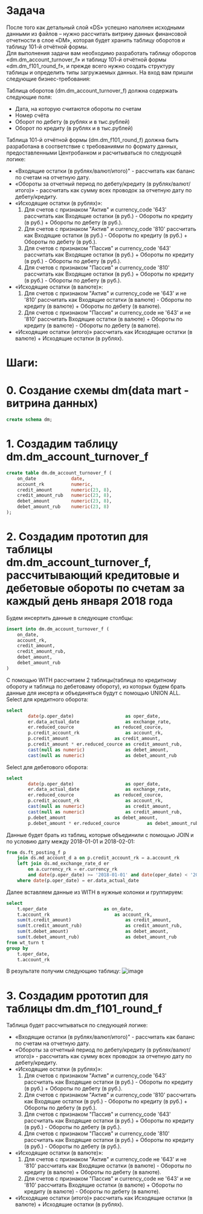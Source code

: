 # Задача
После того как детальный слой «DS» успешно наполнен исходными данными из файлов – нужно рассчитать витрину данных финансовой отчетности в слое «DM», которая будет хранить
таблицу оборотов и таблицу 101-й отчётной формы.  
Для выполнения задачи вам необходимо разработать таблицу оборотов «dm.dm_account_turnover_f» и таблицу 101-й отчётной формы «dm.dm_f101_round_f», и прежде всего нужно создать структуру таблицы и определить типы загружаемых данных. На вход вам пришли следующие бизнес-требования:  

Таблица оборотов (dm.dm_account_turnover_f) должна содержать следующие поля:
- Дата, на которую считаются обороты по счетам
- Номер счёта
- Оборот по дебету (в рублях и в тыс.рублей)
- Оборот по кредиту (в рублях и в тыс.рублей)

Таблица 101-й отчётной формы (dm.dm_f101_round_f) должна быть разработана в соответствие с требованиями по формату данных, предоставленными Центробанком и расчитываться по следующей логике:
- «Входящие остатки (в рублях/валют/итого)" - рассчитать как баланс по счетам на отчетную
дату.
- «Обороты за отчетный период по дебету/кредиту (в рублях/валют/итого)» - рассчитать
как сумму всех проводок за отчетную дату по дебету/кредиту.
- «Исходящие остатки (в рублях)»:
    1. Для счетов с признаком "Актив" и currency_code '643' рассчитать как Входящие остатки (в руб.) - Обороты по кредиту (в руб.) + Обороты по дебету (в руб.).
    2. Для счетов с признаком "Актив" и currency_code '810' рассчитать как Входящие остатки (в руб.) - Обороты по кредиту (в руб.) + Обороты по дебету (в руб.).
    3. Для счетов с признаком "Пассив" и currency_code '643' рассчитать как Входящие остатки (в руб.) + Обороты по кредиту (в руб.) - Обороты по дебету (в руб.).
    4. Для счетов с признаком "Пассив" и currency_code '810' рассчитать как Входящие остатки (в руб.) + Обороты по кредиту (в руб.) - Обороты по дебету (в руб.).
- «Исходящие остатки (в валюте)»:
    1. Для счетов с признаком "Актив" и currency_code не '643' и не '810' рассчитать как Входящие остатки (в валюте) - Обороты по кредиту (в валюте) + Обороты по дебету (в валюте).
    2. Для счетов с признаком "Пассив" и currency_code не '643' и не '810' рассчитать Входящие остатки (в валюте) + Обороты по кредиту (в валюте) - Обороты по дебету (в валюте).
- «Исходящие остатки (итого)» рассчитать как Исходящие остатки (в валюте) + Исходящие остатки (в рублях).

# Шаги:
# 0. Создание схемы dm(data mart - витрина данных)
```sql
create schema dm;
```
# 1. Создадим таблицу dm.dm_account_turnover_f
```sql
create table dm.dm_account_turnover_f (
	on_date				date,
    account_rk 			numeric,
    credit_amount 		numeric(23, 8),
    credit_amount_rub 	numeric(23, 8),
    debet_amount		numeric(23, 8),
    debet_amount_rub	numeric(23, 8)
);
```
# 2. Создадим прототип для таблицы dm.dm_account_turnover_f, рассчитывающий кредитовые и дебетовые обороты по счетам за каждый день января 2018 года
Будем инсертить данные в следующие столбцы:
```sql
insert into dm.dm_account_turnover_f (
	on_date,
	account_rk,
	credit_amount,
	credit_amount_rub,	
	debet_amount,
	debet_amount_rub
)
```
С помощью WITH рассчитаем 2 таблицы(таблица по кредитному обороту и таблица по дебетоваму обороту), из которых будем брать данные для инсерта и объединяться будут с помощью UNION ALL.  
Select для кредитного оборота:
```sql
select
		date(p.oper_date)    				as oper_date,
		er.data_actual_date 				as exchange_rate,
		er.reduced_cource 				as reduced_cource,
		p.credit_account_rk 				as account_rk,
		p.credit_amount 				as credit_amount,
		p.credit_amount * er.reduced_cource as credit_amount_rub,
		cast(null as numeric) 				as debet_amount,
		cast(null as numeric)				as debet_amount_rub
```
Select для дебетового оборота:
```sql
select
		date(p.oper_date)    				as oper_date,
		er.data_actual_date 				as exchange_rate,
		er.reduced_cource 				as reduced_cource,
		p.credit_account_rk 				as account_rk,
		cast(null as numeric) 				as credit_amount,
		cast(null as numeric)				as credit_amount_rub,
		p.debet_amount 					as debet_amount,
		p.debet_amount * er.reduced_cource 	        as debet_amount_rub
```
Данные будет брать из таблиц, которые объединили с помощью JOIN и по условию дату между 2018-01-01 и 2018-02-01:
```sql
from ds.ft_posting_f p
	join ds.md_account_d a on p.credit_account_rk = a.account_rk
	left join ds.md_exchange_rate_d er 
		on a.currency_rk = er.currency_rk
		and date(p.oper_date) >= '2018-01-01' and date(oper_date) < '2018-02-01'
	where date(p.oper_date) = er.data_actual_date
```
Далее вставляем данные из WITH в нужные колонки и группируем:
```sql
select
	t.oper_date						as on_date,
	t.account_rk 						as account_rk,
	sum(t.credit_amount) 					as credit_amount,
	sum(t.credit_amount_rub) 				as credit_amount_rub,
	sum(t.debet_amount) 					as debet_amount,
	sum(t.debet_amount_rub) 				as debet_amount_rub
from wt_turn t
group by
	t.oper_date,
	t.account_rk
```
В результате получим следующию таблицу:
![image](https://github.com/poludin/project_full_cycle_etl/assets/70154853/0bee1ba9-35f0-4385-b741-d7612db8ed81)

# 3. Создадим ррототип для таблицы dm.dm_f101_round_f
Таблица будет рассчитываться по следующей логике:  
- «Входящие остатки (в рублях/валют/итого)" - рассчитать как баланс по счетам на отчетную
дату.
- «Обороты за отчетный период по дебету/кредиту (в рублях/валют/итого)» - рассчитать
как сумму всех проводок за отчетную дату по дебету/кредиту.
- «Исходящие остатки (в рублях)»:
    1. Для счетов с признаком "Актив" и currency_code '643' рассчитать как Входящие остатки (в руб.) - Обороты по кредиту (в руб.) + Обороты по дебету (в руб.).
    2. Для счетов с признаком "Актив" и currency_code '810' рассчитать как Входящие остатки (в руб.) - Обороты по кредиту (в руб.) + Обороты по дебету (в руб.).
    3. Для счетов с признаком "Пассив" и currency_code '643' рассчитать как Входящие остатки (в руб.) + Обороты по кредиту (в руб.) - Обороты по дебету (в руб.).
    4. Для счетов с признаком "Пассив" и currency_code '810' рассчитать как Входящие остатки (в руб.) + Обороты по кредиту (в руб.) - Обороты по дебету (в руб.).
- «Исходящие остатки (в валюте)»:
    1. Для счетов с признаком "Актив" и currency_code не '643' и не '810' рассчитать как Входящие остатки (в валюте) - Обороты по кредиту (в валюте) + Обороты по дебету (в валюте).
    2. Для счетов с признаком "Пассив" и currency_code не '643' и не '810' рассчитать Входящие остатки (в валюте) + Обороты по кредиту (в валюте) - Обороты по дебету (в валюте).
- «Исходящие остатки (итого)» рассчитать как Исходящие остатки (в валюте) + Исходящие остатки (в рублях).

